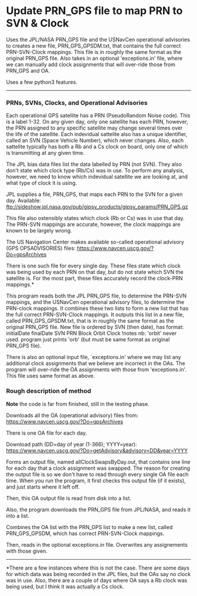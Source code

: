 # Update PRN_GPS file to map PRN to SVN & Clock


Uses the JPL/NASA PRN_GPS file and the USNavCen operational advisories to creates a new file, 
PRN_GPS_GPSDM.txt, 
that contains the full correct PRN-SVN-Clock mappings. 
This file is in roughly the same format as the original PRN_GPS file.
Also takes in an optional 'exceptions.in' file, where we can manually add clock
assignments that will over-ride those from PRN_GPS and OA.

Uses a few python3 features.

********************************************************************************

### PRNs, SVNs, Clocks, and Operational Advisories

Each operational GPS satellite has a PRN (PseudoRandom Noise code).
This is a label 1-32.
On any given day, only one satellite has each PRN, however, the PRN assigned
to any specific satellite may change several times over the life of the 
satellite.
Each indevidual sattelite also has a unique identifier, called an SVN (Space
Vehicle Number), which never changes.
Also, each sattelite typically has both a Rb and a Cs clock on board, only one of which is 
transmitting at any given time.

The JPL bias data files list the data labelled by PRN (not SVN). They also don't
state which clock type (Rb/Cs) was in use.
To perform any analysis, however, we need to know which indevidual satellite
we are looking at, and what type of clock it is using.

JPL supplies a file, PRN_GPS, that maps each PRN to the SVN for a given day.
Available:
ftp://sideshow.jpl.nasa.gov/pub/gipsy_products/gipsy_params/PRN_GPS.gz

This file also ostensibly states which clock (Rb or Cs) was in use that day.
The PRN-SVN mappings are accurate, however, the clock mappings are known to be
largely wrong.

The US Navigation Center makes available so-called operational advisory
(GPS OPSADVISORIES) files: 
https://www.navcen.uscg.gov/?Do=gpsArchives

There is one such file for every single day.
These files state which clock was being used by each PRN on that day, but do
not state which SVN the satellite is.
For the most part, these files accurately record the clock-PRN mappings.*

This program reads both the JPL PRN_GPS file, to determine the PRN-SVN mappings,
and the USNavCen operational advisory files, to determine the PRN-clock mappings.
It combines these two lists to form a new list that has the full correct
PRN-SVN-Clock mappings. It outputs this list in a new file, called
PRN_GPS_GPSDM.txt, that is in roughly the same format as the original PRN_GPS file.
New file is ordered by SVN (then date), has format:
  initialDate finalDate SVN PRN Block Orbit Clock !notes
nb: 'orbit' never used. program just prints 'orb' (but must be same format as
original PRN_GPS file).

There is also an optional input file, `exceptions.in' where we may list any
additional clock assignments that we believe are incorrect in the OAs.
The program will over-ride the OA assignments with those from 'exceptions.in'.
This file uses same format as above.


### Rough description of method

**Note** the code is far from finished, still in the testing phase.

Downloads all the OA (operational advisory) files from:
https://www.navcen.uscg.gov/?Do=gpsArchives

There is one OA file for each day.

Download path (DD=day of year (1-366); YYYY=year):
https://www.navcen.uscg.gov/?Do=getAdvisory&advisory=DD&year=YYYY

Forms an output file, named allClockSwapsByDay.out, that contains one line
for each day that a clock assignment was swapped.
The reason for creating the output file is so we don't have to read through 
every single OA file each time. 
When you run the program, it first checks this output file (if it exists), and
just starts where it left off.

Then, this OA output file is read from disk into a list.

Also, the program downloads the PRN_GPS file from JPL/NASA, and reads it into a
list.

Combines the OA list with the PRN_GPS list to make a new list, called PRN_GPS_GPSDM,
which has correct PRN-SVN-Clock mappings.

Then, reads in the optional exceptions.in file.
Overwrites any assignements with those given.


********************************************************************************

*There are a few instances where this is not the case.
There are some days for which data was being recorded in the JPL files, but the
OAs say no clock was in use.
Also, there are a couple of days where OA says a Rb clock was being used, but I
think it was actually a Cs clock.






















